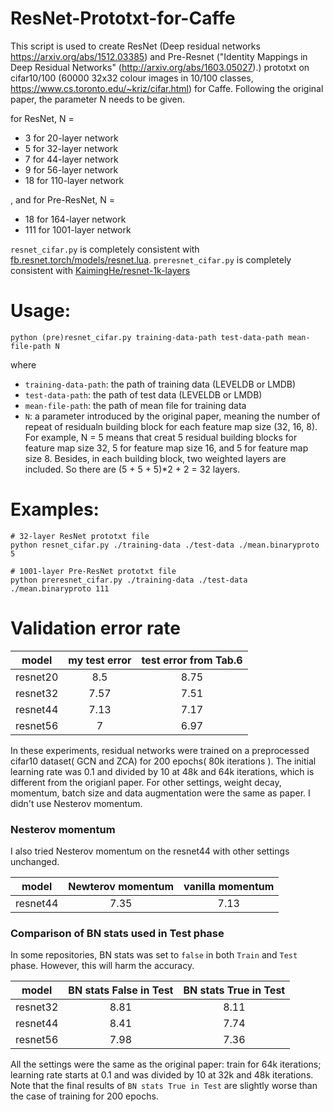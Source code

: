 # ResNet-Prototxt-for-Caffe

This script is used to create ResNet (Deep residual networks https://arxiv.org/abs/1512.03385) and Pre-Resnet ("Identity Mappings in Deep Residual Networks" (http://arxiv.org/abs/1603.05027).) prototxt on cifar10/100 (60000 32x32 colour images in 10/100 classes, https://www.cs.toronto.edu/~kriz/cifar.html) for Caffe. Following the original paper, the parameter N needs to be given.

for ResNet, N =

- 3  for 20-layer network
- 5  for 32-layer network
- 7  for 44-layer network
- 9  for 56-layer network
- 18 for 110-layer network

, and for Pre-ResNet, N =

- 18  for 164-layer  network
- 111 for 1001-layer network

`resnet_cifar.py` is completely consistent with [fb.resnet.torch/models/resnet.lua](https://github.com/facebook/fb.resnet.torch/blob/master/models/resnet.lua).
`preresnet_cifar.py` is completely consistent with [KaimingHe/resnet-1k-layers](https://github.com/KaimingHe/resnet-1k-layers)

# Usage:

```
python (pre)resnet_cifar.py training-data-path test-data-path mean-file-path N
```
where

- `training-data-path`: the path of training data (LEVELDB or LMDB)
- `test-data-path`: the path of test data (LEVELDB or LMDB)
- `mean-file-path`: the path of mean file for training data
- `N`: a parameter introduced by the original paper, meaning the number of repeat of residualn building block for each feature map size (32, 16, 8). For example, N = 5 means that creat 5 residual building blocks for feature map size 32, 5 for feature map size 16, and 5 for feature map size 8. Besides, in each building block, two weighted layers are included. So there are (5 + 5 + 5)*2 + 2 = 32 layers.

# Examples: 

```
# 32-layer ResNet prototxt file
python resnet_cifar.py ./training-data ./test-data ./mean.binaryproto 5

# 1001-layer Pre-ResNet prototxt file
python preresnet_cifar.py ./training-data ./test-data ./mean.binaryproto 111
```


# Validation error rate

|  model  | my test error | test error from Tab.6 |
|---------|:-------------:|:---------------------:|
|resnet20 | 8.5           |      8.75             |
|resnet32 | 7.57          |      7.51             |
|resnet44 | 7.13          |      7.17             |
|resnet56 | 7             |      6.97             |

In these experiments, residual networks were trained on a preprocessed cifar10 dataset( GCN and ZCA) for 200 epochs( 80k iterations ). The initial learning rate was 0.1 and divided by 10 at 48k and 64k iterations, which is different from the origianl paper. For other settings, weight decay, momentum, batch size and data augmentation were the same as paper. I didn't use Nesterov momentum. 

### Nesterov momentum
I also tried Nesterov momentum on the resnet44 with other settings unchanged. 

|  model  | Newterov momentum | vanilla momentum |
|---------|:-----------------:|:----------------:|
|resnet44 |   7.35            |     7.13         |

### Comparison of BN stats used in Test phase
In some repositories, BN stats was set to `false` in both `Train` and `Test` phase. However, this will harm the accuracy.

|  model  | BN stats False in Test | BN stats True in Test |
|---------|:----------------------:|:---------------------:|
|resnet32 | 8.81                   |      8.11             |
|resnet44 | 8.41                   |      7.74             |
|resnet56 | 7.98                   |      7.36             |

All the settings were the same as the original paper: train for 64k iterations; learning rate starts at 0.1 and was divided by 10 at 32k and 48k iterations. Note that the final results of `BN stats True in Test` are slightly worse than the case of training for 200 epochs.